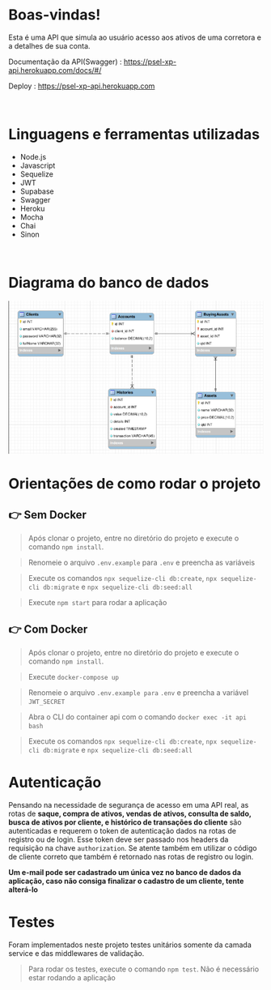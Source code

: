 # Boas-vindas!

Esta é uma API que simula ao usuário acesso aos ativos de uma corretora e a detalhes de sua conta.

Documentação da API(Swagger) : https://psel-xp-api.herokuapp.com/docs/#/

Deploy : https://psel-xp-api.herokuapp.com

<br />

# Linguagens e ferramentas utilizadas

<ul>
<li>Node.js</li>
<li>Javascript</li>
<li>Sequelize</li>
<li>JWT</li>
<li>Supabase</li>
<li>Swagger</li>
<li>Heroku</li>
<li>Mocha</li>
<li>Chai</li>
<li>Sinon</li>
</ul>

<br />


# Diagrama do banco de dados
<img src="./images/db.png"/>


# Orientações de como rodar o projeto
 ## 👉 Sem Docker
  > Após clonar o projeto, entre no diretório do projeto e execute o comando `npm install`.<br>
  
  > Renomeie o arquivo `.env.example` para `.env` e preencha as variáveis <br>

  > Execute os comandos `npx sequelize-cli db:create`, `npx sequelize-cli db:migrate` e `npx sequelize-cli db:seed:all`<br>

  > Execute `npm start` para rodar a aplicação<br>
  
  ## 👉 Com Docker
  > Após clonar o projeto, entre no diretório do projeto e execute o comando `npm install`. <br> 

  > Execute `docker-compose up` <br>

  > Renomeie o arquivo `.env.example para` `.env` e preencha a variável `JWT_SECRET`<br>

  > Abra o CLI do container api com o comando `docker exec -it api bash`<br>

  > Execute os comandos `npx sequelize-cli db:create`, `npx sequelize-cli db:migrate` e `npx sequelize-cli db:seed:all`<br>

# Autenticação

Pensando na necessidade de segurança de acesso em uma API real, as rotas de <strong>saque, compra de ativos, vendas de ativos, consulta de saldo, busca de ativos por cliente, e histórico de transações do cliente</strong> são autenticadas e requerem o token de autenticação dados na rotas de registro ou de login. Esse token deve ser passado nos headers da requisição na chave `authorization`. Se atente também em utilizar o código de cliente correto que também é retornado nas rotas de registro ou login. 

<strong>Um e-mail pode ser cadastrado um única vez no banco de dados da aplicação, caso não consiga finalizar o cadastro de um cliente, tente alterá-lo</strong>

# Testes

Foram implementados neste projeto testes unitários somente da camada service e das middlewares de validação.
 >  Para rodar os testes, execute o comando `npm test`. Não é necessário estar rodando a aplicação
  <br>
